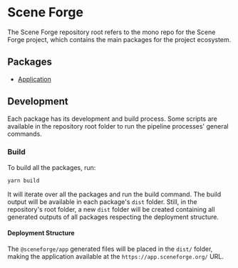 # Scene Forge

The Scene Forge repository root refers to the mono repo for the
Scene Forge project, which contains the main packages for the
project ecosystem.

## Packages

- [Application](packages/app/README.md)

## Development

Each package has its development and build process. Some scripts
are available in the repository root folder to run the pipeline
processes' general commands.

### Build

To build all the packages, run:

```sh
yarn build
```

It will iterate over all the packages and run the build command.
The build output will be available in each package's `dist`
folder. Still, in the repository's root folder, a new `dist`
folder will be created containing all generated outputs of all
packages respecting the deployment structure.

#### Deployment Structure

The `@sceneforge/app` generated files will be placed in the
`dist/` folder, making the application available at the
`https://app.sceneforge.org/` URL.
